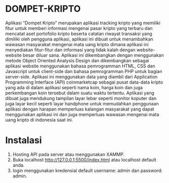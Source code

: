 # DOMPET-KRIPTO

Aplikasi “Dompet Kripto” merupakan aplikasi tracking kripto yang memiliki fitur untuk memberi informasi mengenai pasar kripto yang terbaru dan mencatat aset portofolio kripto beserta catatan riwayat transaksi yang dimiliki oleh pengguna aplikasi, aplikasi ini dibuat untuk menambahkan wawasan masyarakat mengenai mata uang kripto dimana aplikasi ini menyediakan fitur-fitur dan informasi yang tidak kalah dengan website-website besar diluar sana. Aplikasi ini dikembangkan dengan menggunakan metode Object Oriented Analysis Design dan dikembangkan sebagai aplikasi website menggunakan bahasa pemrogramman HTML, CSS dan Javascript untuk client-side dan bahasa pemrogramman PHP untuk bagian server-side. Aplikasi ini menggunakan data yang diambil dari Application Programming Interface (API) coinmarketcap sebagai pusat data-data kripto yang ada di dalam aplikasi seperti nama koin, harga koin dan juga perkembangan koin tersebut dalam suatu waktu tertentu. Aplikasi yang dibuat juga mendukung tampilan layar lebar seperti monitor koputer dan juga layar kecil seperti layar handphone untuk memudahkan penggunaan aplikasi dengan harapan memperluas kalangan masyarakat yang dapat menggunakan aplikasi ini dan juga memperluas wawasan mengenai mata uang kripto di indonesia saat ini.

# Instalasi
1. Hosting API pada server atau menggunakan XAMMP.
2. Buka localhost http://127.0.0.1:5500/index.html atau localhost default anda.
3. login menggunakan kredensial default username: admin dan password: admin.
